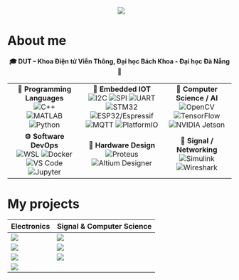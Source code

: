<!-- Header -->
<p align="center">
  <img src="https://readme-typing-svg.herokuapp.com/?font=Righteous&size=35&center=true&vCenter=true&width=1000&height=70&duration=3000&lines=Hi+There!+👋;+I'm+Ba+Thanh;Electronics+and+Telecommunications+Engineering;" />
</p>

<h1>About me</h1>

<h4>
<p align="center">
🎓 DUT – Khoa Điện tử Viễn Thông, Đại học Bách Khoa - Đại học Đà Nẵng 📖 </p>
</h4>

<table>
  <tr>
    <td align="center" width="280">
      <b>🧠 Programming Languages</b><br/>
      <img src="https://img.shields.io/badge/C++-00599C?style=for-the-badge&logo=cplusplus&logoColor=white" alt="C++"/><br/>
     <img src="https://img.shields.io/badge/MATLAB-%20?style=for-the-badge&logo=mathworks&logoColor=white&labelColor=0076A8&color=FF8C00" alt="MATLAB"/><br/>
      <img src="https://img.shields.io/badge/Python-3776AB?style=for-the-badge&logo=python&logoColor=white" alt="Python"/>
    </td>

    
  <td align="center" width="280">
      <b>🔩 Embedded IOT</b><br/>
     <span>
    <img src="https://img.shields.io/badge/I2C-555555?style=for-the-badge" alt="I2C"/>
    <img src="https://img.shields.io/badge/SPI-555555?style=for-the-badge" alt="SPI"/>
    <img src="https://img.shields.io/badge/UART-555555?style=for-the-badge" alt="UART"/> <br/>
    </span>
    <img src="https://img.shields.io/badge/STM32-03234B?style=for-the-badge&logo=stmicroelectronics&logoColor=white" alt="STM32"/>
      <img src="https://img.shields.io/badge/ESP32-E7352C?style=for-the-badge&logo=espressif&logoColor=white" alt="ESP32/Espressif"/><br/>
      <img src="https://img.shields.io/badge/MQTT-660066?style=for-the-badge&logo=mqtt&logoColor=white" alt="MQTT"/>
    <img src="https://img.shields.io/badge/Platform%20IO-FF6600?style=for-the-badge&logo=platformio&logoColor=white" alt="PlatformIO"/>
    </td>

    
  <td align="center" width="280">
      <b>🤖 Computer Science / AI </b><br/>
      <img src="https://img.shields.io/badge/OpenCV-5C3EE8?style=for-the-badge&logo=opencv&logoColor=white" alt="OpenCV"/><br/>
      <img src="https://img.shields.io/badge/TensorFlow-FF6F00?style=for-the-badge&logo=tensorflow&logoColor=white" alt="TensorFlow"/><br/>
    <img src="https://img.shields.io/badge/Jetson%20Nano-76B900?style=for-the-badge&logo=nvidia&logoColor=white" alt="NVIDIA Jetson"/>
    </td>
  </tr>

  <tr>
    <td align="center" width="280">
      <b>⚙️ Software DevOps</b><br/>
      <img src="https://img.shields.io/badge/WSL-0078D6?style=for-the-badge&logo=windows&logoColor=white" alt="WSL"/>
      <img src="https://img.shields.io/badge/Docker-2496ED?style=for-the-badge&logo=docker&logoColor=white" alt="Docker"/><br/>
      <img src="https://img.shields.io/badge/VS%20Code-007ACC?style=for-the-badge&logo=visualstudiocode&logoColor=white" alt="VS Code"/>
      <img src="https://img.shields.io/badge/Jupyter-F37626?style=for-the-badge&logo=jupyter&logoColor=white" alt="Jupyter"/>
    </td>
    
  <td align="center" width="280">
      <b>📐 Hardware Design</b><br/>
      <img src="https://img.shields.io/badge/Proteus-1E5083?style=for-the-badge" alt="Proteus"/><br/>
    <img src="https://img.shields.io/badge/Altium%20Designer-A5915F?style=for-the-badge" alt="Altium Designer"/>
    </td>

    
  <td align="center" width="280">
      <b>📡 Signal / Networking </b><br/>
    <img src="https://img.shields.io/badge/Simulink-FF8C00?style=for-the-badge&logo=mathworks&logoColor=white" alt="Simulink"/><br/>
    <img src="https://img.shields.io/badge/Wireshark-1679A7?style=for-the-badge&logo=wireshark&logoColor=white" alt="Wireshark"/>
    </td>
  </tr>
</table>

# My projects
<!-- 2-column grid using a markdown table -->
| **Electronics** | **Signal & Computer Science** |
|---|---|
| <a href="https://github.com/bathanh0309/FreeRTOS_Smart_Aquarium/"><img src="https://github-readme-stats.vercel.app/api/pin/?username=bathanh0309&repo=FreeRTOS_Smart_Aquarium&theme=tokyonight" /></a> | <a href="https://github.com/bathanh0309/ADC_Modulator_Design/"><img src="https://github-readme-stats.vercel.app/api/pin/?username=bathanh0309&repo=ADC_Modulator_Design&theme=tokyonight" /></a> |
| <a href="https://github.com/bathanh0309/PBL3_Smart_Parking/"><img src="https://github-readme-stats.vercel.app/api/pin/?username=bathanh0309&repo=PBL3_Smart_Parking&theme=tokyonight" /></a> | <a href="https://github.com/bathanh0309/Latex_mmWave_THz/"><img src="https://github-readme-stats.vercel.app/api/pin/?username=bathanh0309&repo=High_Frequency_mmWave_THz&theme=tokyonight" /></a> |
| <a href="https://github.com/bathanh0309/PBL2_Design_Amplifier_OTL_Differential/"><img src="https://github-readme-stats.vercel.app/api/pin/?username=bathanh0309&repo=PBL2_Design_Amplifier_OTL_Differential&theme=tokyonight" /></a> | <a href="https://github.com/bathanh0309/Reasearch_Algorithm_RRT/"><img src="https://github-readme-stats.vercel.app/api/pin/?username=bathanh0309&repo=Reasearch_Algorithm_RRT&theme=tokyonight" /></a> |
| <a href="https://github.com/bathanh0309/Design_Smart_House/"><img src="https://github-readme-stats.vercel.app/api/pin/?username=bathanh0309&repo=Design_Smart_House&theme=tokyonight" /></a> |



